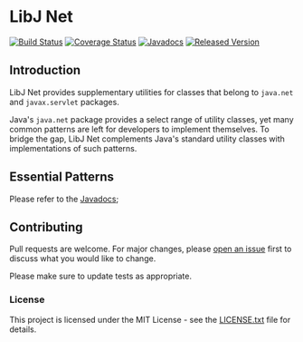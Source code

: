 # LibJ Net

[![Build Status](https://travis-ci.org/libj/net.svg?1)](https://travis-ci.org/libj/net)
[![Coverage Status](https://coveralls.io/repos/github/libj/net/badge.svg?1)](https://coveralls.io/github/libj/net)
[![Javadocs](https://www.javadoc.io/badge/org.libj/net.svg?1)](https://www.javadoc.io/doc/org.libj/net)
[![Released Version](https://img.shields.io/maven-central/v/org.libj/net.svg?1)](https://mvnrepository.com/artifact/org.libj/net)

## Introduction

LibJ Net provides supplementary utilities for classes that belong to `java.net` and `javax.servlet` packages.

Java's `java.net` package provides a select range of utility classes, yet many common patterns are left for developers to implement themselves. To bridge the gap, LibJ Net complements Java's standard utility classes with implementations of such patterns.

## Essential Patterns

Please refer to the [Javadocs](https://coveralls.io/github/libj/net);

## Contributing

Pull requests are welcome. For major changes, please [open an issue](../../issues) first to discuss what you would like to change.

Please make sure to update tests as appropriate.

### License

This project is licensed under the MIT License - see the [LICENSE.txt](LICENSE.txt) file for details.